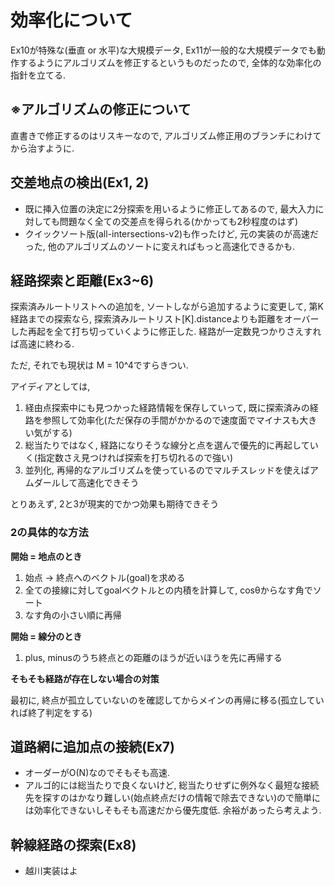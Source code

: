 # 効率化について

Ex10が特殊な(垂直 or 水平)な大規模データ, Ex11が一般的な大規模データでも動作するようにアルゴリズムを修正するというものだったので,
全体的な効率化の指針を立てる.

## ※アルゴリズムの修正について

直書きで修正するのはリスキーなので, アルゴリズム修正用のブランチにわけてから治すように.

## 交差地点の検出(Ex1, 2)

- 既に挿入位置の決定に2分探索を用いるように修正してあるので, 最大入力に対しても問題なく全ての交差点を得られる(かかっても2秒程度のはず)
- クイックソート版(all-intersections-v2)も作ったけど, 元の実装のが高速だった, 他のアルゴリズムのソートに変えればもっと高速化できるかも.

## 経路探索と距離(Ex3~6)

探索済みルートリストへの追加を, ソートしながら追加するように変更して, 第K経路までの探索なら, 探索済みルートリスト[K].distanceよりも距離をオーバーした再起を全て打ち切っていくように修正した. 経路が一定数見つかりさえすれば高速に終わる.

ただ, それでも現状は M = 10^4ですらきつい.

アイディアとしては,

1. 経由点探索中にも見つかった経路情報を保存していって, 既に探索済みの経路を参照して効率化(ただ保存の手間がかかるので速度面でマイナスも大きい気がする)
2. 総当たりではなく, 経路になりそうな線分と点を選んで優先的に再起していく(指定数さえ見つければ探索を打ち切れるので強い)
3. 並列化, 再帰的なアルゴリズムを使っているのでマルチスレッドを使えばアムダールして高速化できそう

とりあえず, 2と3が現実的でかつ効果も期待できそう

### 2の具体的な方法

**開始 = 地点のとき**

1. 始点 -> 終点へのベクトル(goal)を求める
2. 全ての接線に対してgoalベクトルとの内積を計算して, cosθからなす角でソート
3. なす角の小さい順に再帰

**開始 = 線分のとき**

1. plus, minusのうち終点との距離のほうが近いほうを先に再帰する


**そもそも経路が存在しない場合の対策**

最初に, 終点が孤立していないのを確認してからメインの再帰に移る(孤立していれば終了判定をする)

## 道路網に追加点の接続(Ex7)

- オーダーがO(N)なのでそもそも高速.
- アルゴ的には総当たりで良くないけど, 総当たりせずに例外なく最短な接続先を探すのはかなり難しい(始点終点だけの情報で除去できない)ので簡単には効率化できないしそもそも高速だから優先度低. 余裕があったら考えよう.

## 幹線経路の探索(Ex8)

- 越川実装はよ
